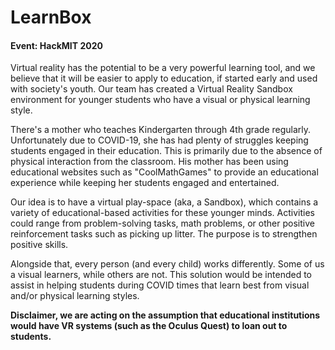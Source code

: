 # LearnBox
#### Event: HackMIT 2020 
Virtual reality has the potential to be a very powerful learning tool, and we believe that it will be easier to apply to education, if started early and used with society's youth. Our team has created a Virtual Reality Sandbox environment for younger students who have a visual or physical learning style. 

There's a mother who teaches Kindergarten through 4th grade regularly. Unfortunately due to COVID-19, she has had plenty of struggles keeping students engaged in their education. This is primarily due to the absence of physical interaction from the classroom. His mother has been using educational websites such as "CoolMathGames" to provide an educational experience while keeping her students engaged and entertained.

Our idea is to have a virtual play-space (aka, a Sandbox), which contains a variety of educational-based activities for these younger minds. Activities could range from problem-solving tasks, math problems, or other positive reinforcement tasks such as picking up litter. The purpose is to strengthen positive skills. 

Alongside that, every person (and every child) works differently. Some of us a visual learners, while others are not. This solution would be intended to assist in helping students during COVID times that learn best from visual and/or physical learning styles. 

**Disclaimer, we are acting on the assumption that educational institutions would have VR systems (such as the Oculus Quest) to loan out to students.**
